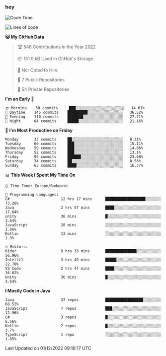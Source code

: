 ### hey

<!--START_SECTION:waka-->
![Code Time](http://img.shields.io/badge/Code%20Time-838%20hrs%205%20mins-blue)

![Lines of code](https://img.shields.io/badge/From%20Hello%20World%20I%27ve%20Written-568%20Thousand%20lines%20of%20code-blue)

**🐱 My GitHub Data** 

> 🏆 548 Contributions in the Year 2022
 > 
> 📦 151.9 kB Used in GitHub's Storage 
 > 
> 🚫 Not Opted to Hire
 > 
> 📜 7 Public Repositories 
 > 
> 🔑 54 Private Repositories  
 > 
**I'm an Early 🐤** 

```text
🌞 Morning    58 commits     ███░░░░░░░░░░░░░░░░░░░░░░   14.61% 
🌆 Daytime    145 commits    █████████░░░░░░░░░░░░░░░░   36.52% 
🌃 Evening    110 commits    ███████░░░░░░░░░░░░░░░░░░   27.71% 
🌙 Night      84 commits     █████░░░░░░░░░░░░░░░░░░░░   21.16%

```
📅 **I'm Most Productive on Friday** 

```text
Monday       33 commits     ██░░░░░░░░░░░░░░░░░░░░░░░   8.31% 
Tuesday      60 commits     ███░░░░░░░░░░░░░░░░░░░░░░   15.11% 
Wednesday    59 commits     ███░░░░░░░░░░░░░░░░░░░░░░   14.86% 
Thursday     52 commits     ███░░░░░░░░░░░░░░░░░░░░░░   13.1% 
Friday       94 commits     ██████░░░░░░░░░░░░░░░░░░░   23.68% 
Saturday     34 commits     ██░░░░░░░░░░░░░░░░░░░░░░░   8.56% 
Sunday       65 commits     ████░░░░░░░░░░░░░░░░░░░░░   16.37%

```


📊 **This Week I Spent My Time On** 

```text
⌚︎ Time Zone: Europe/Budapest

💬 Programming Languages: 
C#                       12 hrs 17 mins      ██████████████████░░░░░░░   73.26% 
Java                     2 hrs 57 mins       ████░░░░░░░░░░░░░░░░░░░░░   17.64% 
unity                    36 mins             █░░░░░░░░░░░░░░░░░░░░░░░░   3.64% 
JavaScript               28 mins             ░░░░░░░░░░░░░░░░░░░░░░░░░   2.86% 
Kotlin                   13 mins             ░░░░░░░░░░░░░░░░░░░░░░░░░   1.3%

🔥 Editors: 
Rider                    9 hrs 33 mins       ██████████████░░░░░░░░░░░   56.96% 
IntelliJ                 3 hrs 49 mins       █████░░░░░░░░░░░░░░░░░░░░   22.78% 
VS Code                  2 hrs 47 mins       ████░░░░░░░░░░░░░░░░░░░░░   16.62% 
Unity                    36 mins             █░░░░░░░░░░░░░░░░░░░░░░░░   3.64%

```

**I Mostly Code in Java** 

```text
Java                     37 repos            █████████████████░░░░░░░░   68.52% 
JavaScript               7 repos             ███░░░░░░░░░░░░░░░░░░░░░░   12.96% 
C#                       3 repos             █░░░░░░░░░░░░░░░░░░░░░░░░   5.56% 
Kotlin                   2 repos             █░░░░░░░░░░░░░░░░░░░░░░░░   3.7% 
TypeScript               1 repo              ░░░░░░░░░░░░░░░░░░░░░░░░░   1.85%

```



 Last Updated on 01/12/2022 09:16:17 UTC
<!--END_SECTION:waka-->
